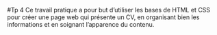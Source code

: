 #Tp 4
Ce travail pratique a pour but d’utiliser les bases de HTML et CSS pour créer une page web qui présente un CV, en organisant bien les informations et en soignant l’apparence du contenu.
